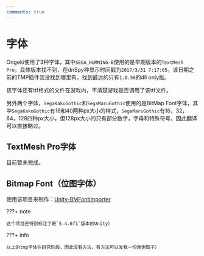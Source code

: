 ```yaml
---
comments: true
---
```


# 字体

Ongeki使用了3种字体，其中`SEGA_HUMMING-B`使用的是早期版本的`TextMesh Pro`，具体版本找不到，在dnSpy种显示时间戳为`2017/3/31 7:17:05`，该日期之前的TMP插件我没找到哪里有，找到最远的只有`1.0.56`的dll only版。

该字体还有ttf格式的文件在游戏内，不清楚游戏是否调用了该ttf文件。

另外两个字体，`SegaKakuGothic`和`SegaMaruGothic`使用的是BitMap Font字体，其中`SegaKakuGothic`有16和40两种px大小的样式，`SegaMaruGothic`有16，32，64，128四种px大小，但128px大小的只有部分数字，字母和特殊符号，因此翻译可以直接略过。

## TextMesh Pro字体

目前暂未完成。

## Bitmap Font（位图字体）

使用该项目来制作：[Unity-BMFontImporter](https://github.com/Yuuenn/Unity-BMFontImporter)

???+ note

    这个项目还特别标注了是`5.4.6f1`版本的Unity）


???+ info

    以上的tmp字体在研究阶段，因此没有方法，有方法可以发我一份谢谢茄子）